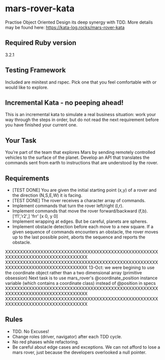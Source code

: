# mars-rover-kata
Practise Object Oriented Design its deep synergy with TDD. More details may be found here: https://kata-log.rocks/mars-rover-kata

## Required Ruby version
3.2.1

## Testing Framework
Included are minitest and rspec. Pick one that you feel comfortable with or would like to explore.

## Incremental Kata - no peeping ahead!
This is an incremental kata to simulate a real business situation: work your way 
through the steps in order, but do not read the next requirement before you have finished your current one.

## Your Task
You’re part of the team that explores Mars by sending remotely controlled vehicles to the surface of the planet. 
Develop an API that translates the commands sent from earth to instructions that are understood by the rover.

## Requirements

- [TEST DONE] You are given the initial starting point (x,y) of a rover and the direction (N,S,E,W) it is facing.
- [TEST DONE] The rover receives a character array of commands.
- Implement commands that turn the rover left/right (l,r).
- Implement commands that move the rover forward/backward (f,b). ['f1','r2',] 'frr' [x 0, y 0]
- Implement wrapping at edges. But be careful, planets are spheres.
- Implement obstacle detection before each move to a new square. If a given sequence of commands encounters an obstacle, the rover moves up to the last possible point, aborts the sequence and reports the obstacle.

XXXXXXXXXXXXXXXXXXXXXXXXXXXXXXXXXXXXXXXXXXXXXXXXXXXXXXXXXXXXXXXXXXXXXXXXXXXXXXXX
XXXXXXXXXXXXXXXXXXXXXXXXXXXXXXXXXXXXXXXXXXXXXXXXXXXXXXXXXXXXXXXXXXXXXXXXXXXXXXXX
13-Oct: we were begining to use the coordinate object rather than a two dimensional array (primitive obsession)
        Next task is to use mars_rover's @coordinate_position instance variable (which contains a coordinate class) instead of @position in specs
XXXXXXXXXXXXXXXXXXXXXXXXXXXXXXXXXXXXXXXXXXXXXXXXXXXXXXXXXXXXXXXXXXXXXXXXXXXXXXXX
XXXXXXXXXXXXXXXXXXXXXXXXXXXXXXXXXXXXXXXXXXXXXXXXXXXXXXXXXXXXXXXXXXXXXXXXXXXXXXXX
## Rules
- TDD. No Excuses!
- Change roles (driver, navigator) after each TDD cycle.
- No red phases while refactoring.
- Be careful about edge cases and exceptions. We can not afford to lose a mars rover, just because the developers overlooked a null pointer.
